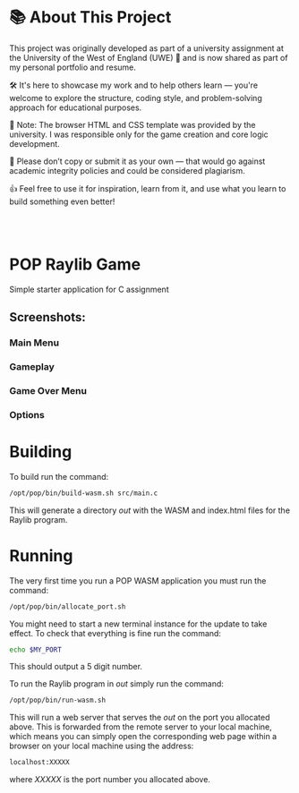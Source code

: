  # 📚 About This Project

This project was originally developed as part of a university assignment at the University of the West of England (UWE) 🏫 and is now shared as part of my personal portfolio and resume.

🛠️ It's here to showcase my work and to help others learn — you're welcome to explore the structure, coding style, and problem-solving approach for educational purposes.

🧩 Note: The browser HTML and CSS template was provided by the university. I was responsible only for the game creation and core logic development.

🚫 Please don’t copy or submit it as your own — that would go against academic integrity policies and could be considered plagiarism.

👍 Feel free to use it for inspiration, learn from it, and use what you learn to build something even better!

<br>
<br>
 
 # POP Raylib Game

Simple starter application for  C assignment

## Screenshots:


### Main Menu

### Gameplay

### Game Over Menu

### Options 


# Building

To build run the command:

```bash
/opt/pop/bin/build-wasm.sh src/main.c
```

This will generate a directory *out* with the WASM and index.html files for the 
Raylib program.

# Running

The very first time you run a POP WASM application you must run the command:

```bash
/opt/pop/bin/allocate_port.sh
```

You might need to start a new terminal instance for the update to take effect.
To check that everything is fine run the command:

```bash
echo $MY_PORT
```

This should output a 5 digit number.


To run the Raylib program in *out* simply run the command:

```bash
/opt/pop/bin/run-wasm.sh
```

This will run a web server that serves the *out* on the port you allocated above. This is forwarded from the 
remote server to your local machine, which means you can simply open the corresponding web page within a browser 
on your local machine using the address:

```bash
localhost:XXXXX
```

where *XXXXX* is the port number you allocated above.
